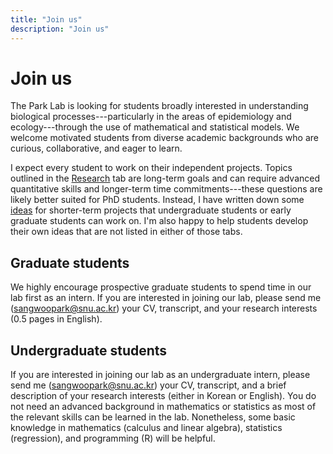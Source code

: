 ```yaml
---
title: "Join us"
description: "Join us"
---
```


# Join us

The Park Lab is looking for students broadly interested in understanding biological processes---particularly in the areas of epidemiology and ecology---through the use of mathematical and statistical models. We welcome motivated students from diverse academic backgrounds who are curious, collaborative, and eager to learn.

I expect every student to work on their independent projects. Topics outlined in the [Research](https://parklab-snu.github.io/research/) tab are long-term goals and can require advanced quantitative skills and longer-term time commitments---these questions are likely better suited for PhD students. Instead, I have written down some [ideas](https://parklab-snu.github.io/ideas) for shorter-term projects that undergraduate students or early graduate students can work on. I'm also happy to help students develop their own ideas that are not listed in either of those tabs.

## Graduate students

We highly encourage prospective graduate students to spend time in our lab first as an intern. If you are interested in joining our lab, please send me (sangwoopark@snu.ac.kr) your CV, transcript, and your research interests (0.5 pages in English).

## Undergraduate students

If you are interested in joining our lab as an undergraduate intern, please send me (sangwoopark@snu.ac.kr) your CV, transcript, and a brief description of your research interests (either in Korean or English). You do not need an advanced background in mathematics or statistics as most of the relevant skills can be learned in the lab. Nonetheless, some basic knowledge in mathematics (calculus and linear algebra), statistics (regression), and programming (R) will be helpful.
